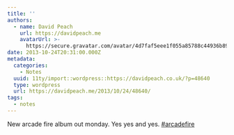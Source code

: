 ```yaml
---
title: ''
authors:
  - name: David Peach
    url: https://davidpeach.me
    avatarUrl: >-
      https://secure.gravatar.com/avatar/4d7faf5eee1f055a85788c44936b8995eaab6dfb004e7854ec747ccb272e91ee?s=96&d=mm&r=g
date: 2013-10-24T20:31:00.000Z
metadata:
  categories:
    - Notes
  uuid: 11ty/import::wordpress::https://davidpeach.co.uk/?p=48640
  type: wordpress
  url: https://davidpeach.me/2013/10/24/48640/
tags:
  - notes
---
```

New arcade fire album out monday. Yes yes and yes. [#arcadefire](https://twitter.com/search?q=%23arcadefire)